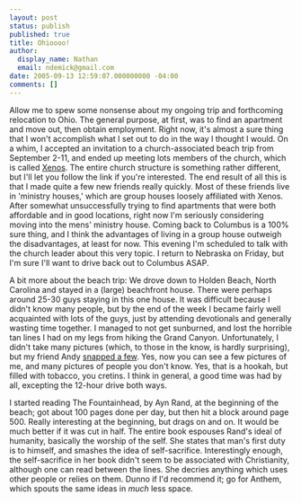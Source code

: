 ```yaml
---
layout: post
status: publish
published: true
title: Ohioooo!
author:
  display_name: Nathan
  email: ndemick@gmail.com
date: 2005-09-13 12:59:07.000000000 -04:00
comments: []
---
```

Allow me to spew some nonsense about my ongoing trip and forthcoming relocation to Ohio. The general purpose, at first, was to find an apartment and move out, then obtain employment. Right now, it's almost a sure thing that I won't accomplish what I set out to do in the way I thought I would. On a whim, I accepted an invitation to a church-associated beach trip from September 2-11, and ended up meeting lots members of the church, which is called <a href="http://www.xenos.org">Xenos</a>. The entire church structure is something rather different, but I'll let you follow the link if you're interested. The end result of all this is that I made quite a few new friends really quickly. Most of these friends live in 'ministry houses,' which are group houses loosely affiliated with Xenos. After somewhat unsuccessfully trying to find apartments that were both affordable and in good locations, right now I'm seriously considering moving into the mens' ministry house. Coming back to Columbus is a 100% sure thing, and I think the advantages of living in a group house outweigh the disadvantages, at least for now. This evening I'm scheduled to talk with the church leader about this very topic. I return to Nebraska on Friday, but I'm sure I'll want to drive back out to Columbus ASAP. <p>
A bit more about the beach trip: We drove down to Holden Beach, North Carolina and stayed in a (large) beachfront house. There were perhaps around 25-30 guys staying in this one house. It was difficult because I didn't know many people, but by the end of the week I became fairly well acquainted with lots of the guys, just by attending devotionals and generally wasting time together. I managed to not get sunburned, and lost the horrible tan lines I had on my legs from hiking the Grand Canyon. Unfortunately, I didn't take many pictures (which, to those in the know, is hardly surprising), but my friend Andy <a href="http://www.flickr.com/photos/andrewmsoell/sets/928785/">snapped a few</a>. Yes, now you can see a few pictures of me, and many pictures of people you don't know. Yes, that is a hookah, but filled with tobacco, you cretins. I think in general, a good time was had by all, excepting the 12-hour drive both ways. <p>
I started reading The Fountainhead, by Ayn Rand, at the beginning of the beach; got about 100 pages done per day, but then hit a block around page 500. Really interesting at the beginning, but drags on and on. It would be much better if it was cut in half. The entire book espouses Rand's ideal of humanity, basically the worship of the self. She states that man's first duty is to himself, and smashes the idea of self-sacrifice. Interestingly enough, the self-sacrifice in her book didn't seem to be associated with Christianity, although one can read between the lines. She decries anything which uses other people or relies on them. Dunno if I'd recommend it; go for Anthem, which spouts the same ideas in <i>much</i> less space.